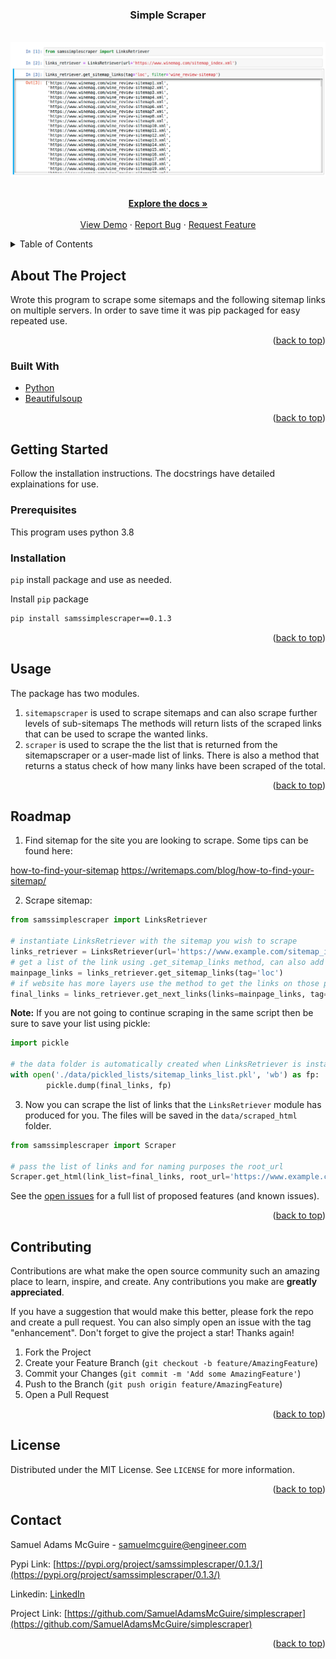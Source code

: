 <div id="top"></div>

<h3 align="center">Simple Scraper</h3>

<br />
<div align="center">
  <a href="https://github.com/SamuelAdamsMcGuire/simplescraper">
    <img src="images/scraper.png" alt="Logo">
  </a>


  <p align="center">
    <br />
    <a href="https://github.com/SamuelAdamsMcGuire/simplescraper"><strong>Explore the docs »</strong></a>
    <br />
    <br />
    <a href="https://github.com/SamuelAdamsMcGuire/simplescraper">View Demo</a>
    ·
    <a href="https://github.com/SamuelAdamsMcGuire/simplescraper/issues">Report Bug</a>
    ·
    <a href="https://github.com/SamuelAdamsMcGuire/simplescraper/issues">Request Feature</a>
  </p>
</div>


<!-- TABLE OF CONTENTS -->
<details>
  <summary>Table of Contents</summary>
  <ol>
    <li>
      <a href="#about-the-project">About The Project</a>
      <ul>
        <li><a href="#built-with">Built With</a></li>
      </ul>
    </li>
    <li>
      <a href="#getting-started">Getting Started</a>
      <ul>
        <li><a href="#prerequisites">Prerequisites</a></li>
        <li><a href="#installation">Installation</a></li>
      </ul>
    </li>
    <li><a href="#usage">Usage</a></li>
    <li><a href="#roadmap">Roadmap</a></li>
    <li><a href="#contributing">Contributing</a></li>
    <li><a href="#license">License</a></li>
    <li><a href="#contact">Contact</a></li>
  </ol>
</details>


<!-- ABOUT THE PROJECT -->
## About The Project

Wrote this program to scrape some sitemaps and the following sitemap links on multiple servers. In order to save time it was pip packaged for easy repeated use. 

<p align="right">(<a href="#top">back to top</a>)</p>


### Built With

* [Python](https://www.python.org/)
* [Beautifulsoup](https://www.crummy.com/software/BeautifulSoup/bs4/doc/)

<p align="right">(<a href="#top">back to top</a>)</p>



<!-- GETTING STARTED -->
## Getting Started

Follow the installation instructions. The docstrings have detailed explainations for use. 

### Prerequisites

This program uses python 3.8

### Installation

`pip` install package and use as needed. 

Install `pip` package
  ```sh
  pip install samssimplescraper==0.1.3
  ```
                
<p align="right">(<a href="#top">back to top</a>)</p>


<!-- USAGE EXAMPLES -->
## Usage

The package has two modules. 

1. `sitemapscraper` is used to scrape sitemaps and can also scrape further levels of sub-sitemaps The methods will return lists of the scraped links that can be used to scrape the wanted links.
2. `scraper` is used to scrape the the list that is returned from the sitemapscraper or a user-made list of links. There is also a method that returns a status check of how many links have been scraped of the total. 

<!-- to do:_For more examples, please refer to the [Documentation](https://example.com)_-->

<p align="right">(<a href="#top">back to top</a>)</p>


<!-- ROADMAP -->
## Roadmap

1. Find sitemap for the site you are looking to scrape. Some tips can be found here:

  [how-to-find-your-sitemap](https://writemaps.com/blog/how-to-find-your-sitemap/)
  https://writemaps.com/blog/how-to-find-your-sitemap/

2. Scrape sitemap:

```python
from samssimplescraper import LinksRetriever

# instantiate LinksRetriever with the sitemap you wish to scrape
links_retriever = LinksRetriever(url='https://www.example.com/sitemap_index.xml')
# get a list of the link using .get_sitemap_links method, can also add filter
mainpage_links = links_retriever.get_sitemap_links(tag='loc')
# if website has more layers use the method to get the links on those pages
final_links = links_retriever.get_next_links(links=mainpage_links, tag='loc')
```
**Note:** If you are not going to continue scraping in the same script then be sure to save your list using pickle:

```python 
import pickle

# the data folder is automatically created when LinksRetriever is instantiated
with open('./data/pickled_lists/sitemap_links_list.pkl', 'wb') as fp:
        pickle.dump(final_links, fp)
```

3. Now you can scrape the list of links that the `LinksRetriever` module has produced for you. The files will be saved in the `data/scraped_html` folder.

```python
from samssimplescraper import Scraper

# pass the list of links and for naming purposes the root_url
Scraper.get_html(link_list=final_links, root_url='https://www.example.com/)
``` 

See the [open issues](https://github.com/SamuelAdamsMcGuire/simplescraper/issues) for a full list of proposed features (and known issues).

<p align="right">(<a href="#top">back to top</a>)</p>


<!-- CONTRIBUTING -->
## Contributing

Contributions are what make the open source community such an amazing place to learn, inspire, and create. Any contributions you make are **greatly appreciated**.

If you have a suggestion that would make this better, please fork the repo and create a pull request. You can also simply open an issue with the tag "enhancement".
Don't forget to give the project a star! Thanks again!

1. Fork the Project
2. Create your Feature Branch (`git checkout -b feature/AmazingFeature`)
3. Commit your Changes (`git commit -m 'Add some AmazingFeature'`)
4. Push to the Branch (`git push origin feature/AmazingFeature`)
5. Open a Pull Request

<p align="right">(<a href="#top">back to top</a>)</p>


<!-- LICENSE -->
## License

Distributed under the MIT License. See `LICENSE` for more information.

<p align="right">(<a href="#top">back to top</a>)</p>


<!-- CONTACT -->
## Contact

Samuel Adams McGuire - samuelmcguire@engineer.com

Pypi Link: [https://pypi.org/project/samssimplescraper/0.1.3/](https://pypi.org/project/samssimplescraper/0.1.3/)

Linkedin: [LinkedIn](https://www.linkedin.com/in/samuel-mcguire/)

Project Link: [https://github.com/SamuelAdamsMcGuire/simplescraper](https://github.com/SamuelAdamsMcGuire/simplescraper)

<p align="right">(<a href="#top">back to top</a>)</p>
